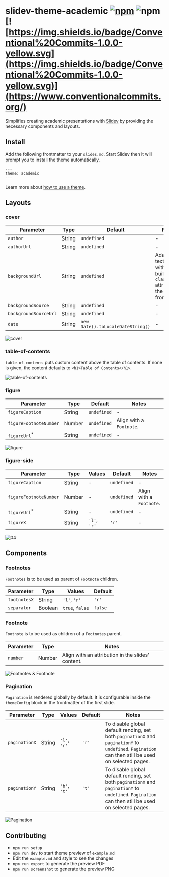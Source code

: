 # slidev-theme-academic [![npm](https://img.shields.io/npm/v/slidev-theme-academic?color=blue)](https://www.npmjs.com/package/slidev-theme-academic) ![npm](https://img.shields.io/npm/dw/slidev-theme-academic?color=blue) [![https://img.shields.io/badge/Conventional%20Commits-1.0.0-yellow.svg](https://img.shields.io/badge/Conventional%20Commits-1.0.0-yellow.svg)](https://www.conventionalcommits.org/)

Simplifies creating academic presentations with [Slidev](https://github.com/slidevjs/slidev) by providing the necessary components and layouts.

## Install

Add the following frontmatter to your `slides.md`. Start Slidev then it will prompt you to install the theme automatically.

```
---
theme: academic
---
```

Learn more about [how to use a theme](https://sli.dev/themes/use).

## Layouts

### cover

| **Parameter**         | **Type** | **Default**                       | **Notes**                                                                         |
| --------------------- | -------- | --------------------------------- | --------------------------------------------------------------------------------- |
| `author`              | String   | `undefined`                       | -                                                                                 |
| `authorUrl`           | String   | `undefined`                       | -                                                                                 |
| `backgroundUrl`       | String   | `undefined`                       | Adapt the text color with the built-in `class` attribute in the same frontmatter. |
| `backgroundSource`    | String   | `undefined`                       | -                                                                                 |
| `backgroundSourceUrl` | String   | `undefined`                       | -                                                                                 |
| `date`                | String   | `new Date().toLocaleDateString()` | -                                                                                 |

![cover](https://user-images.githubusercontent.com/35292572/156066647-8c38b9f9-745f-4b24-9210-275da430115d.png)

### table-of-contents

`table-of-contents` puts custom content above the table of contents. If none is given, the content defaults to `<h1>Table of Contents</h1>`.

![table-of-contents](https://user-images.githubusercontent.com/35292572/156066655-86472854-d618-4802-ad5b-1712b22ad17b.png)

### figure

| **Parameter**            | **Type** | **Default** | **Notes**                |
| ------------------------ | -------- | ----------- | ------------------------ |
| `figureCaption`          | String   | `undefined` | -                        |
| `figureFootnoteNumber`   | Number   | `undefined` | Align with a `Footnote`. |
| `figureUrl`<sup>\*</sup> | String   | `undefined` | -                        |

![figure](https://user-images.githubusercontent.com/35292572/156066665-85553da4-410c-4704-a3d5-a43f465e8fec.png)

### figure-side

| **Parameter**            | **Type** | **Values**   | **Default** | **Notes**                |
| ------------------------ | -------- | ------------ | ----------- | ------------------------ |
| `figureCaption`          | String   | -            | `undefined` | -                        |
| `figureFootnoteNumber`   | Number   | -            | `undefined` | Align with a `Footnote`. |
| `figureUrl`<sup>\*</sup> | String   | -            | `undefined` | -                        |
| `figureX`                | String   | `'l'`, `'r'` | `'r'`       | -                        |

![04](https://user-images.githubusercontent.com/35292572/156252099-12a05678-d315-4b86-9540-c5668c4d8335.png)

## Components

### Footnotes

`Footnotes` is to be used as parent of `Footnote` children.

| **Parameter** | **Type** | **Values**      | **Default** |
| ------------- | -------- | --------------- | ----------- |
| `footnotesX`  | String   | `'l'`, `'r'`    | `'r'`       |
| `separator`   | Boolean  | `true`, `false` | `false`     |

### Footnote

`Footnote` is to be used as children of a `Footnotes` parent.

| **Parameter** | **Type** | **Notes**                                         |
| ------------- | -------- | ------------------------------------------------- |
| `number`      | Number   | Align with an attribution in the slides' content. |

![Footnotes & Footnote](https://user-images.githubusercontent.com/35292572/156066705-28c687f0-7d1c-4acb-bfdc-f267d397e7c2.png)

### Pagination

`Pagination` is rendered globally by default. It is configurable inside the `themeConfig` block in the frontmatter of the first slide.

| **Parameter** | **Type** | **Values**   | **Default** | **Notes**                                                                                                                                          |
| ------------- | -------- | ------------ | ----------- | -------------------------------------------------------------------------------------------------------------------------------------------------- |
| `paginationX` | String   | `'l'`, `'r'` | `'r'`       | To disable global default rending, set both `paginationX` and `paginationY` to `undefined`. `Pagination` can then still be used on selected pages. |
| `paginationY` | String   | `'b'`, `'t'` | `'t'`       | To disable global default rending, set both `paginationX` and `paginationY` to `undefined`. `Pagination` can then still be used on selected pages. |

![Pagination](https://user-images.githubusercontent.com/35292572/156066719-86209c2c-c3d3-41d7-ad5a-ced806f7ac46.png)

## Contributing

- `npm run setup`
- `npm run dev` to start theme preview of `example.md`
- Edit the `example.md` and style to see the changes
- `npm run export` to generate the preview PDF
- `npm run screenshot` to generate the preview PNG
